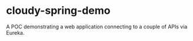 # cloudy-spring-demo
A POC demonstrating a web application connecting to a couple of APIs via Eureka.
